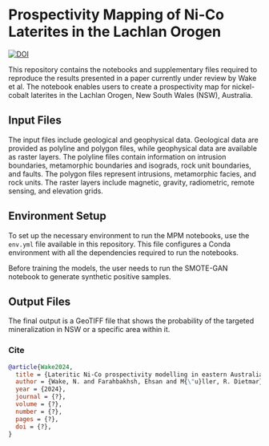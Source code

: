 # Prospectivity Mapping of Ni-Co Laterites in the Lachlan Orogen

[![DOI](https://zenodo.org/badge/590281373.svg)](https://zenodo.org/doi/10.5281/zenodo.10681931)

This repository contains the notebooks and supplementary files required to reproduce the results presented in a paper currently under review by Wake et al. The notebook enables users to create a prospectivity map for nickel-cobalt laterites in the Lachlan Orogen, New South Wales (NSW), Australia.

## Input Files

The input files include geological and geophysical data. Geological data are provided as polyline and polygon files, while geophysical data are available as raster layers. The polyline files contain information on intrusion boundaries, metamorphic boundaries and isograds, rock unit boundaries, and faults. The polygon files represent intrusions, metamorphic facies, and rock units. The raster layers include magnetic, gravity, radiometric, remote sensing, and elevation grids.

## Environment Setup

To set up the necessary environment to run the MPM notebooks, use the `env.yml` file available in this repository. This file configures a Conda environment with all the dependencies required to run the notebooks.

Before training the models, the user needs to run the SMOTE-GAN notebook to generate synthetic positive samples.

## Output Files

The final output is a GeoTIFF file that shows the probability of the targeted mineralization in NSW or a specific area within it.

### Cite

```bib
@article{Wake2024,
  title = {Lateritic Ni-Co prospectivity modelling in eastern Australia using an enhanced generative adversarial network and positive-unlabelled bagging},
  author = {Wake, N. and Farahbakhsh, Ehsan and M{\"u}ller, R. Dietmar},
  year = {2024},
  journal = {?},
  volume = {?},
  number = {?},
  pages = {?},
  doi = {?},
}
```
